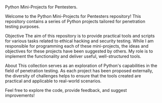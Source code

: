 Python Mini-Projects for Pentesters.


Welcome to the Python Mini-Projects for Pentesters repository! This repository contains a series of Python projects tailored for penetration testing purposes.

Objective
The aim of this repository is to provide practical tools and scripts for various tasks related to ethical hacking and security testing. While I am responsible for programming each of these mini-projects, the ideas and objectives for these projects have been suggested by others. My role is to implement the functionality and deliver useful, well-structured tools.

About
This collection serves as an exploration of Python's capabilities in the field of penetration testing. As each project has been proposed externally, the diversity of challenges helps to ensure that the tools created are practical and applicable to real-world scenarios.

Feel free to explore the code, provide feedback, and suggest improvements!

